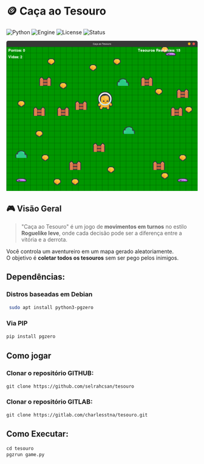 # 🪙 Caça ao Tesouro  

![Python](https://img.shields.io/badge/Python-3.10+-blue?style=flat-square&logo=python)
![Engine](https://img.shields.io/badge/Game%20Engine-Pygame%20Zero-4B8BBE?style=flat-square&logo=pygame)
![License](https://img.shields.io/badge/License-MIT-green?style=flat-square)
![Status](https://img.shields.io/badge/Status-Em%20Desenvolvimento-yellow?style=flat-square)

![Screenshot](images/ScreenShot.png)

## 🎮 Visão Geral

> "Caça ao Tesouro" é um jogo de **movimentos em turnos** no estilo **Roguelike leve**, onde cada decisão pode ser a diferença entre a vitória e a derrota.

Você controla um aventureiro em um mapa gerado aleatoriamente.  
O objetivo é **coletar todos os tesouros** sem ser pego pelos inimigos.  

## Dependências:

### Distros baseadas em Debian 

```bash
 sudo apt install python3-pgzero
```

### Via PIP

```bash
pip install pgzero
```

## Como jogar 

### Clonar o repositório GITHUB:

```bash:
git clone https://github.com/selrahcsan/tesouro
```

### Clonar o repositório GITLAB:

```bash:
git clone https://gitlab.com/charlesstna/tesouro.git
```

## Como Executar:


```bash:
cd tesouro
pgzrun game.py
```
